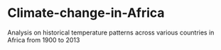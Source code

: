 # Climate-change-in-Africa
 Analysis on historical temperature patterns across various countries in Africa from 1900 to 2013
